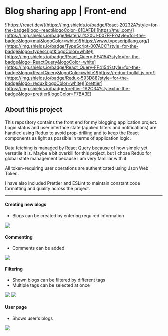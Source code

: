 # Blog sharing app | Front-end

![https://react.dev/](https://img.shields.io/badge/React-20232A?style=for-the-badge&logo=react&logoColor=61DAFB)![https://mui.com/](https://img.shields.io/badge/Material%20UI-007FFF?style=for-the-badge&logo=mui&logoColor=white)![https://www.typescriptlang.org/](https://img.shields.io/badge/TypeScript-007ACC?style=for-the-badge&logo=typescript&logoColor=white)![https://img.shields.io/badge/React_Query-FF4154?style=for-the-badge&logo=ReactQuery&logoColor=white](https://img.shields.io/badge/React_Query-FF4154?style=for-the-badge&logo=ReactQuery&logoColor=white)![https://redux-toolkit.js.org/](https://img.shields.io/badge/Redux-593D88?style=for-the-badge&logo=redux&logoColor=white)![prettier](https://img.shields.io/badge/prettier-1A2C34?style=for-the-badge&logo=prettier&logoColor=F7BA3E)

## About this project

This repository contains the front end for my blogging application project. Login status and user interface state (applied filters and notifications) are handled using Redux to avoid prop-drilling and to keep the React components as light as possible in terms of application logic.

Data fetching is managed by React Query because of how simple yet versatile it is. Maybe a bit overkill for this project, but I chose Redux for global state management because I am very familiar with it.

All token-requiring user operations are authenticated using Json Web Token.

I have also included Prettier and ESLint to maintain constant code formatting and quality across the project.

---

#### Creating new blogs

- Blogs can be created by entering required information

![](/documentation/createBlog.png)

#### Commenting

- Comments can be added

![](/documentation/addingComments.png)

#### Filtering

- Shown blogs can be filtered by different tags
- Multiple tags can be selected at once

![](/documentation/filtering.png) ![](/documentation/filtering2.png)

#### User page

- Shows user's blogs

![](/documentation/userPage.png)
